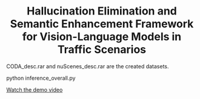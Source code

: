 <div style="text-align: center;">
  <h1>
    Hallucination Elimination and Semantic Enhancement Framework for Vision-Language Models in Traffic Scenarios
  </h1>
</div>

CODA_desc.rar and nuScenes_desc.rar are the created datasets.

python inference_overall.py

[Watch the demo video](https://github.com/fjq-tongji/HCOENet/releases/download/demo/Video.Demo.mp4)

